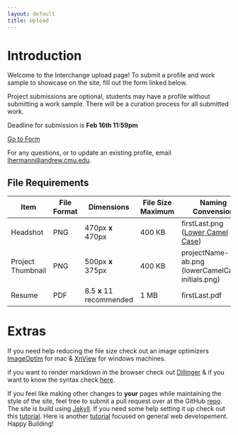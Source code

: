 ```yaml
---
layout: default
title: Upload
---
```

# Introduction

Welcome to the Interchange upload page! To submit a profile and work sample to showcase on the site, fill out the form linked below.

Project submissions are optional, students may have a profile without submitting a work sample. There will be a curation process for all submitted work.

Deadline for submission is **Feb 16th 11:59pm**

<div class="buttonContainer formButton">
  <a href="https://goo.gl/forms/fNUfIw18TZtFKTqy2">
    <div class="button">
      Go to Form
    </div>
  </a>
</div>

For any questions, or to update an existing profile, email lhermann@andrew.cmu.edu.

## File Requirements

| Item           | File Format          | Dimensions               | File Size Maximum | Naming Convension |
| -------------- | -------------------- | ------------------------ | ----------------- | ----------------- |
| Headshot       | PNG                  | 470px **x** 470px        | 400 KB | firstLast.png ([Lower Camel Case](http://wiki.c2.com/?LowerCamelCase))|
| Project Thumbnail     | PNG                  | 500px **x** 375px        | 400 KB | projectName-ab.png (lowerCamelCase-initials.png) |
| Resume         | PDF                  | 8.5 **x** 11 recommended | 1 MB   | firstLast.pdf |


# Extras

If you need help reducing the file size check out an image optimizers [ImageOptim](https://imageoptim.com) for mac & [XnView](http://www.xnview.com/en/) for windows machines.

if you want to render markdown in the browser check out [Dillinger](http://dillinger.io) & if you want to know the syntax check [here](https://github.com/adam-p/markdown-here/wiki/Markdown-Cheatsheet).

If you feel like making other changes to **your** pages while maintaining the style of the site, feel free to submit a pull request over at the GitHub [repo](https://github.com/naher94/interchange). The site is build using [Jekyll](https://jekyllrb.com). If you need some help setting it up check out this [tutorial](https://dzgn.io/wdw.html). Here is another [tutorial](https://scottylabs.org/portfolio/) focused on general web developement. Happy Building! <span class="emoji emoji-party"></span> <span class="emoji emoji-wrench"></span>
